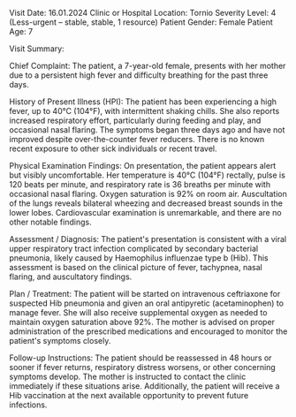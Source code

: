 Visit Date: 16.01.2024
Clinic or Hospital Location: Tornio
Severity Level: 4 (Less-urgent – stable, stable, 1 resource)
Patient Gender: Female
Patient Age: 7

Visit Summary:

Chief Complaint: The patient, a 7-year-old female, presents with her mother due to a persistent high fever and difficulty breathing for the past three days.

History of Present Illness (HPI): The patient has been experiencing a high fever, up to 40°C (104°F), with intermittent shaking chills. She also reports increased respiratory effort, particularly during feeding and play, and occasional nasal flaring. The symptoms began three days ago and have not improved despite over-the-counter fever reducers. There is no known recent exposure to other sick individuals or recent travel.

Physical Examination Findings: On presentation, the patient appears alert but visibly uncomfortable. Her temperature is 40°C (104°F) rectally, pulse is 120 beats per minute, and respiratory rate is 36 breaths per minute with occasional nasal flaring. Oxygen saturation is 92% on room air. Auscultation of the lungs reveals bilateral wheezing and decreased breast sounds in the lower lobes. Cardiovascular examination is unremarkable, and there are no other notable findings.

Assessment / Diagnosis: The patient's presentation is consistent with a viral upper respiratory tract infection complicated by secondary bacterial pneumonia, likely caused by Haemophilus influenzae type b (Hib). This assessment is based on the clinical picture of fever, tachypnea, nasal flaring, and auscultatory findings.

Plan / Treatment: The patient will be started on intravenous ceftriaxone for suspected Hib pneumonia and given an oral antipyretic (acetaminophen) to manage fever. She will also receive supplemental oxygen as needed to maintain oxygen saturation above 92%. The mother is advised on proper administration of the prescribed medications and encouraged to monitor the patient's symptoms closely.

Follow-up Instructions: The patient should be reassessed in 48 hours or sooner if fever returns, respiratory distress worsens, or other concerning symptoms develop. The mother is instructed to contact the clinic immediately if these situations arise. Additionally, the patient will receive a Hib vaccination at the next available opportunity to prevent future infections.